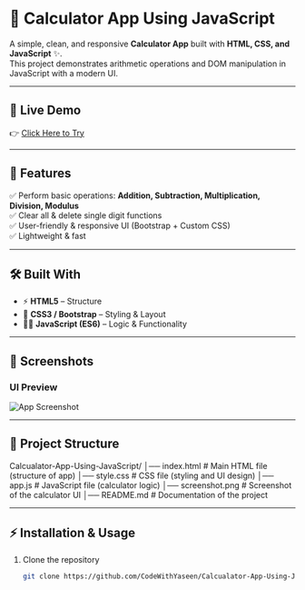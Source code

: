 # 🧮 Calculator App Using JavaScript  


A simple, clean, and responsive **Calculator App** built with **HTML, CSS, and JavaScript** ✨.  
This project demonstrates arithmetic operations and DOM manipulation in JavaScript with a modern UI.  

---

## 🚀 Live Demo
👉 [Click Here to Try](https://CodeWithYaseen.github.io/Calcualator-App-Using-JavaScript/)  

---

## 🌟 Features
✅ Perform basic operations: **Addition, Subtraction, Multiplication, Division, Modulus**  
✅ Clear all & delete single digit functions  
✅ User-friendly & responsive UI (Bootstrap + Custom CSS)  
✅ Lightweight & fast  

---

## 🛠️ Built With
- ⚡ **HTML5** – Structure  
- 🎨 **CSS3 / Bootstrap** – Styling & Layout  
- 🧑‍💻 **JavaScript (ES6)** – Logic & Functionality  

---

## 📸 Screenshots  

### UI Preview  
![App Screenshot](./Screenshot.png)  

---

## 📂 Project Structure
Calcualator-App-Using-JavaScript/
│── index.html       # Main HTML file (structure of app)
│── style.css        # CSS file (styling and UI design)
│── app.js           # JavaScript file (calculator logic)
│── screenshot.png   # Screenshot of the calculator UI
│── README.md        # Documentation of the project



---

## ⚡ Installation & Usage
1. Clone the repository  
   ```bash
   git clone https://github.com/CodeWithYaseen/Calcualator-App-Using-JavaScript.git
